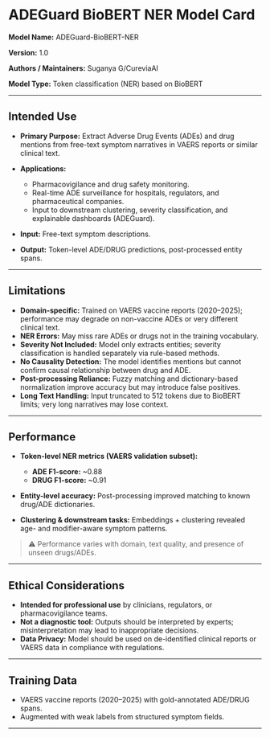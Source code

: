 
# **ADEGuard BioBERT NER Model Card**

**Model Name:** ADEGuard-BioBERT-NER

**Version:** 1.0

**Authors / Maintainers:** Suganya G/CureviaAI

**Model Type:** Token classification (NER) based on BioBERT

---

## **Intended Use**

* **Primary Purpose:** Extract Adverse Drug Events (ADEs) and drug mentions from free-text symptom narratives in VAERS reports or similar clinical text.
* **Applications:**

  * Pharmacovigilance and drug safety monitoring.
  * Real-time ADE surveillance for hospitals, regulators, and pharmaceutical companies.
  * Input to downstream clustering, severity classification, and explainable dashboards (ADEGuard).
* **Input:** Free-text symptom descriptions.
* **Output:** Token-level ADE/DRUG predictions, post-processed entity spans.

---

## **Limitations**

* **Domain-specific:** Trained on VAERS vaccine reports (2020–2025); performance may degrade on non-vaccine ADEs or very different clinical text.
* **NER Errors:** May miss rare ADEs or drugs not in the training vocabulary.
* **Severity Not Included:** Model only extracts entities; severity classification is handled separately via rule-based methods.
* **No Causality Detection:** The model identifies mentions but cannot confirm causal relationship between drug and ADE.
* **Post-processing Reliance:** Fuzzy matching and dictionary-based normalization improve accuracy but may introduce false positives.
* **Long Text Handling:** Input truncated to 512 tokens due to BioBERT limits; very long narratives may lose context.

---

## **Performance**

* **Token-level NER metrics (VAERS validation subset):**

  * **ADE F1-score:** ~0.88
  * **DRUG F1-score:** ~0.91
* **Entity-level accuracy:** Post-processing improved matching to known drug/ADE dictionaries.
* **Clustering & downstream tasks:** Embeddings + clustering revealed age- and modifier-aware symptom patterns.

> ⚠️ Performance varies with domain, text quality, and presence of unseen drugs/ADEs.

---

## **Ethical Considerations**

* **Intended for professional use** by clinicians, regulators, or pharmacovigilance teams.
* **Not a diagnostic tool:** Outputs should be interpreted by experts; misinterpretation may lead to inappropriate decisions.
* **Data Privacy:** Model should be used on de-identified clinical reports or VAERS data in compliance with regulations.

---

## **Training Data**

* VAERS vaccine reports (2020–2025) with gold-annotated ADE/DRUG spans.
* Augmented with weak labels from structured symptom fields.

---

